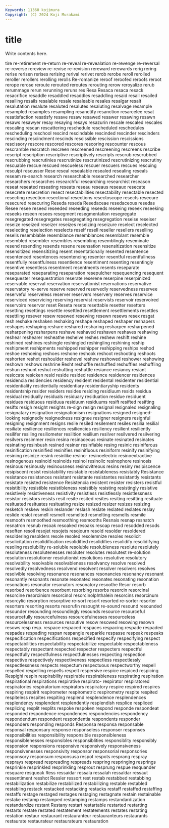 ```yaml
---
Keywords: 11360 kojimura
Copyright: (C) 2024 Koji Murakami
---
```


# title

Write contents here.



tire re-retirement re-return re-reveal
re-revealation re-revenge re-reversal re-reverse rereview re-revise re-revision rereward rerewards rerig
rering rerise rerisen rerises rerising rerival rerivet rerob rerobe reroll
rerolled reroller rerollers rerolling rerolls Re-romanize reroof reroofed reroofs reroot
rerope rerose reroute rerouted reroutes rerouting rerow reroyalize rerub rerummage
rerun rerunning reruns res Resa Resaca resaca resack resacrifice resaddle
resaddled resaddles resaddling resaid resail resailed resailing resails resalable resale
resaleable resales resalgar resalt resalutation resalute resaluted resalutes resaluting resalvage
resample resampled resamples resampling resanctify resanction resarcelee resat resatisfaction resatisfy
resave resaw resawed resawer resawing resawn resaws resawyer resay resaying
resays resazurin rescale rescaled rescales rescaling rescan rescattering reschedule rescheduled
reschedules rescheduling reschool rescind rescindable rescinded rescinder rescinders rescinding rescindment
rescinds rescissible rescission rescissions rescissory rescore rescored rescores rescoring rescounter
rescous rescramble rescratch rescreen rescreened rescreening rescreens rescribe rescript rescription
rescriptive rescriptively rescripts rescrub rescrubbed rescrubbing rescrutinies rescrutinize rescrutinized rescrutinizing
rescrutiny rescuable rescue rescued rescueless rescuer rescuers rescues rescuing resculpt
rescusser Rese reseal resealable resealed resealing reseals reseam re-search research
researchable researched researcher researchers researches researchful researching researchist reseason reseat
reseated reseating reseats reseau reseaus reseaux resecate resecrete resecretion resect
resectabilities resectability resectable resected resecting resection resectional resections resectoscope resects
resecure resecured resecuring Reseda reseda Resedaceae resedaceous resedas Resee resee
reseed reseeded reseeding reseeds reseeing reseek reseeking reseeks reseen resees
resegment resegmentation resegregate resegregated resegregates resegregating resegregation reseise reseiser reseize
reseized reseizer reseizes reseizing reseizure reselect reselected reselecting reselection reselects
reself resell reseller resellers reselling resells resemblable resemblance resemblances resemblant
resemble resembled resembler resembles resembling resemblingly reseminate resend resending resends
resene resensation resensitization resensitize resensitized resensitizing resent resentationally resented resentence
resentenced resentences resentencing resenter resentful resentfullness resentfully resentfulness resentience resentiment
resenting resentingly resentive resentless resentment resentments resents reseparate reseparated reseparating
reseparation resepulcher resequencing resequent resequester resequestration reserate reserene reserpine reserpinized
reservable reserval reservation reservationist reservations reservative reservatory re-serve reserve reserved
reservedly reservedness reservee reserveful reserveless reserver reservers reservery reserves reservice
reserviced reservicing reserving reservist reservists reservoir reservoired reservoirs reservor reset
Reseta resets resettable resetter resetters resetting resettings resettle resettled resettlement
resettlements resettles resettling resever resew resewed resewing resewn resews resex
resgat resh reshake reshaken reshaking reshape reshaped reshaper reshapers reshapes
reshaping reshare reshared resharing resharpen resharpened resharpening resharpens reshave reshaved
reshaven reshaves reshaving reshear reshearer resheathe reshelve reshes reshew reshift
reshine reshined reshines reshingle reshingled reshingling reshining reship reshipment reshipments
reshipped reshipper reshipping reships reshod reshoe reshoeing reshoes reshone reshook
reshoot reshooting reshoots reshorten reshot reshoulder reshovel reshow reshowed reshower
reshowing reshown reshows reshrine Resht reshuffle reshuffled reshuffles reshuffling reshun
reshunt reshut reshutting reshuttle resiance resiancy resiant resiccate resicken resid
reside resided residence residencer residences residencia residencies residency resident residental
residenter residential residentiality residentially residentiary residentiaryship residents residentship resider residers
resides residing residiuum resids residua residual residually residuals residuary residuation
residue residuent residues residuous residuua residuum residuums resift resifted resifting
resifts resigh resight resights re-sign resign resignal resignaled resignaling resignatary
resignation resignationism resignations resigned resigned-looking resignedly resignedness resignee resigner resigners
resignful resigning resignment resigns resile resiled resilement resiles resilia resilial
resiliate resilience resiliences resiliencies resiliency resilient resiliently resilifer resiling resiliometer
resilition resilium resilver resilvered resilvering resilvers resimmer resin resina resinaceous
resinate resinated resinates resinating resinbush resined resiner resinfiable resing resinic
resiniferous resinification resinified resinifies resinifluous resiniform resinify resinifying resining resinize
resink resinlike resino- resinoelectric resinoextractive resinogenous resinoid resinoids resinol resinolic
resinophore resinosis resinous resinously resinousness resinovitreous resins resiny resipiscence resipiscent
resist resistability resistable resistableness resistably Resistance resistance resistances resistant resistante
resistantes resistantly resistants resistate resisted resistence Resistencia resistent resister resisters
resistful resistibility resistible resistibleness resistibly resisting resistingly resistive resistively resistiveness
resistivity resistless resistlessly resistlessness resistor resistors resists resit resite resited
resites resiting resitting resituate resituated resituates resituating resize resized resizer
resizes resizing resketch reskew reskin reslander reslash reslate reslated reslates
reslay reslide reslot resmell resmelt resmelted resmelting resmelts resmile resmooth
resmoothed resmoothing resmooths Resnais resnap resnatch resnatron resnub resoak resoaked
resoaks resoap resod resodded resods resoften resoil resojet resojets resojourn
resold resolder resoldered resoldering resolders resole resoled resolemnize resoles resolicit
resolicitation resolidification resolidified resolidifies resolidify resolidifying resoling resolubility re-soluble resoluble
resolubleness resolute resolutely resoluteness resolutenesses resoluter resolutes resolutest re-solution resolution
resolutioner resolutionist resolutions resolutive resolutory resolvability resolvable resolvableness resolvancy resolve
resolved resolvedly resolvedness resolvend resolvent resolver resolvers resolves resolvible resolving
resonance resonances resonancies resonancy resonant resonantly resonants resonate resonated resonates
resonating resonation resonations resonator resonators resonatory resoothe Resor resorb resorbed
resorbence resorbent resorbing resorbs resorcin resorcinal resorcine resorcinism resorcinol resorcinolphthalein
resorcins resorcinum resorcylic resorption resorptive re-sort resort resorted re-sorter resorter
resorters resorting resorts resorufin resought re-sound resound resounded resounder resounding
resoundingly resounds resource resourceful resourcefully resourcefulness resourcefulnesses resourceless resourcelessness resources
resoutive resow resowed resowing resown resows resp resp. respace respaced
respaces respacing respade respaded respades respading respan respangle resparkle respasse
respeak respeaks respecification respecifications respecified respecify respecifying respect respectabilities respectability
respectabilize respectable respectableness respectably respectant respected respecter respecters respectful respectfully
respectfulness respectfulnesses respecting respection respective respectively respectiveness respectless respectlessly respectlessness
respects respectum respectuous respectworthy respell respelled respelling respells respelt respersive
respice respiced respicing Respighi respin respirability respirable respirableness respirating respiration
respirational respirations respirative respirato- respirator respiratored respiratories respiratorium respirators respiratory
respire respired respires respiring respirit respirometer respirometric respirometry respite respited
respiteless respites respiting resplend resplendence resplendences resplendency resplendent resplendently resplendish
resplice respliced resplicing resplit resplits respoke respoken respond responde respondeat
responded respondence respondences respondencies respondency respondendum respondent respondentia respondents responder
responders responding responds Responsa responsa responsable responsal responsary response responseless
responser responses responsibilities responsibility responsible responsibleness responsiblenesses responsibles responsiblities responsiblity
responsibly responsion responsions responsive responsively responsiveness responsivenesses responsivity responsor responsorial
responsories responsory responsum responsusa respot respots resprang respray resprays respread
respreading respreads respring respringing resprings resprinkle resprinkled resprinkling resprout resprung
respue resquander resquare resqueak Ress ressaidar ressala ressalah ressaldar ressaut
ressentiment resshot Ressler ressort rest restab restabbed restabbing restabilization restabilize
restabilized restabilizing restable restabled restabling restack restacked restacking restacks restaff
restaffed restaffing restaffs restage restaged restages restaging restagnate restain restainable
restake restamp restamped restamping restamps restandardization restandardize restant Restany restart
restartable restarted restarting restarts restate restated restatement restatements restates restating
restation restaur restaurant restauranteur restauranteurs restaurants restaurate restaurateur restaurateurs restauration
